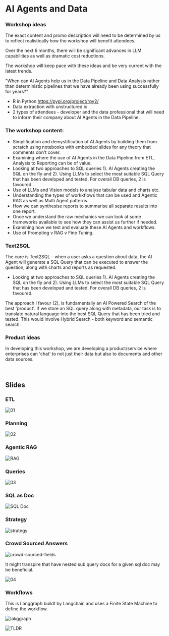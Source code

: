 # AI Agents and Data

### Workshop ideas

The exact content and promo description will need to be determined by us to reflect realistically how the workshop will benefit attendees.

Over the next 6 months, there will be significant advances in LLM capabilities as well as dramatic cost reductions. 

The workshop will keep pace with these ideas and be very current with the latest trends.

"When can AI Agents help us in the Data Pipeline and Data Analysis rather than deterministic pipelines that we have already been using successfully for years?"

- R in Python https://pypi.org/project/rpy2/
- Data extraction with unstructured.io
- 2 types of attendees - developer and the data professional that will need to inform their company about AI Agents in the Data Pipeline.

### The workshop content:

- Simplification and demystification of AI Agents by building them from scratch using notebooks with embedded slides for any theory that comments don't cover.
- Examining where the use of AI Agents in the Data Pipeline from ETL, Analysis to Reporting can be of value.
- Looking at two approaches to SQL queries 1). AI Agents creating the SQL on the fly and 2). Using LLMs to select the most suitable SQL Query that has been developed and tested. For overall DB queries, 2 is favoured.
- Use of LLMs and Vision models to analyse tabular data and charts etc.
- Understanding the types of workkflows that can be used and Agentic RAG as well as Multi Agent patterns.
- How we can synthesise reports to summarise all separate results into one report.
- Once we understand the raw mechanics we can look at some frameworks available to see how they can assist us further if needed.
- Examining how we test and evaluate these AI Agents and workflows.
- Use of Prompting v RAG v Fine Tuning.

### Text2SQL

The core is Text2SQL - when a user asks a question about data, the AI Agent will generate a SQL Query that can be executed to answer the question, along with charts and reports as requested.

- Looking at two approaches to SQL queries 1). AI Agents creating the SQL on the fly and 2). Using LLMs to select the most suitable SQL Query that has been developed and tested. For overall DB queries, 2 is favoured.

The approach I favour (2), is fundamentally an AI Powered Search of the best 'product'. If we store an SQL query along with metadata, our task is to translate natural language into the best SQL Query that has been tried and tested. This would involve Hybrid Search - both keyword and semantic search.
  
### Product ideas

In developing this workshop, we are developing a product/service where enterprises can 'chat' to not just their data but also to documents and other data sources.


<br>

## Slides

### ETL

![01](./images/01-etl.png)

### Planning

![02](./images/02-planning.png)

### Agentic RAG

![RAG](./images/rag/current-rag-architecture.png)

### Queries

![03](./images/03-query.png)

### SQL as Doc

![SQL Doc](./images/sql-doc-table.png)

### Strategy

![strategy](./images/flowchart.png)

### Crowd Sourced Answers

![crowd-sourced-fields](./images/rag/crowd-sourced-answers.png)

It might transpire that have nested sub query docs for a given sql doc may be beneficial.



![04](./images/04-reporting.png)

<!-- ### Agentic RAG

![RAG](./images/rag/current-rag-architecture.png) -->

### Workflows

This is Langgraph buildt by Langchain and uses a Finite State Machine to define the workflow.

![lakggraph](./images/rag/example-code-langgraph.png)

![TLDR](./images/agents/langchain-academy-researcher-PLUS.png)

